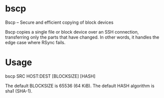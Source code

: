 # bscp
Bscp – Secure and efficient copying of block devices

Bscp copies a single file or block device over an SSH connection, transferring only the parts that have changed.
In other words, it handles the edge case where RSync fails.

# Usage
bscp SRC HOST:DEST [BLOCKSIZE] [HASH]

The default BLOCKSIZE is 65536 (64 KiB). The default HASH algorithm is sha1 (SHA-1).
